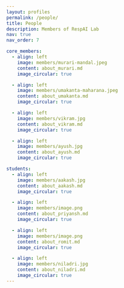 ```yaml
---
layout: profiles
permalink: /people/
title: People
description: Members of RespAI Lab
nav: true
nav_order: 7

core_members:
  - align: left
    image: members/murari-mandal.jpeg
    content: about_murari.md
    image_circular: true

  - align: left
    image: members/umakanta-maharana.jpeg
    content: about_umakanta.md
    image_circular: true

  - align: left
    image: members/vikram.jpg
    content: about_vikram.md
    image_circular: true

  - align: left
    image: members/ayush.jpg
    content: about_ayush.md
    image_circular: true

students:
  - align: left
    image: members/aakash.jpg
    content: about_aakash.md
    image_circular: true

  - align: left
    image: members/image.png
    content: about_priyansh.md
    image_circular: true

  - align: left
    image: members/image.png
    content: about_romit.md
    image_circular: true

  - align: left
    image: members/niladri.jpg
    content: about_niladri.md
    image_circular: true
---
```

